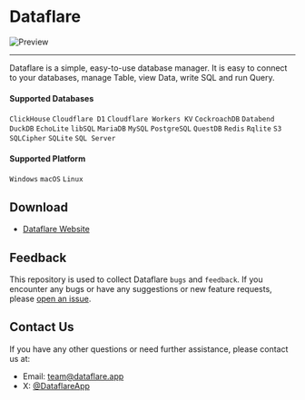 # Dataflare

![Preview](https://github.com/user-attachments/assets/642c092a-9387-4d70-924b-f736c080f87e)

---

Dataflare is a simple, easy-to-use database manager. It is easy to connect to your databases, manage Table, view Data, write SQL and run Query.

#### Supported Databases

`ClickHouse` `Cloudflare D1` `Cloudflare Workers KV` `CockroachDB` `Databend` `DuckDB` `EchoLite` `libSQL` `MariaDB` `MySQL` `PostgreSQL` `QuestDB` `Redis` `Rqlite` `S3` `SQLCipher` `SQLite` `SQL Server`

#### Supported Platform

`Windows` `macOS` `Linux`

## Download

- [Dataflare Website](https://dataflare.app/download)

## Feedback

This repository is used to collect Dataflare `bugs` and `feedback`. If you encounter any bugs or have any suggestions or new feature requests, please [open an issue](https://github.com/DataflareApp/Dataflare/issues).

## Contact Us

If you have any other questions or need further assistance, please contact us at:

- Email: [team@dataflare.app](mailto:team@dataflare.app)
- X: [@DataflareApp](https://twitter.com/DataflareApp)

